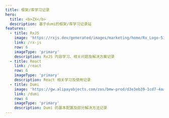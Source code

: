```yaml
---
title: 框架/库学习记录
hero:
  title: <b>ZX</b>
  description: 基于dumi的框架/库学习记录站
features:
  - title: RxJS
    image: 'https://rxjs.dev/generated/images/marketing/home/Rx_Logo-512-512.png'
    link: /rx-js
    row: 6
    imageType: 'primary'
    description: RxJS 内容学习、相关问题及解决方案记录
  - title: React
    link: /react
    row: 6
    imageType: 'primary'
    description: React 相关学习及使用记录
  - title: Dumi
    image: 'https://gw.alipayobjects.com/zos/bmw-prod/d3e3eb39-1cd7-4aa5-827c-877deced6b7e/lalxt4g3_w256_h256.png'
    link: /dumi
    row: 6
    imageType: 'primary'
    description: Dumi 的基本配置及部分解决方法记录
---
```

